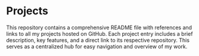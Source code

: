 # Projects
This repository contains a comprehensive README file with references and links to all my projects hosted on GitHub. Each project entry includes a brief description, key features, and a direct link to its respective repository. This serves as a centralized hub for easy navigation and overview of my work.
